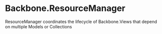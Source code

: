 Backbone.ResourceManager
========================

ResourceManager coordinates the lifecycle of Backbone.Views that depend on multiple Models or Collections